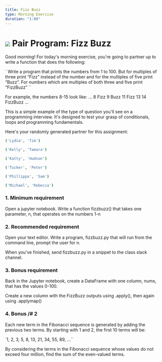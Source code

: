 ```yaml
---
title: Fizz Buzz
type: Morning Exercise
duration: "1:00"
---
```



# ![](https://ga-dash.s3.amazonaws.com/production/assets/logo-9f88ae6c9c3871690e33280fcf557f33.png) Pair Program: Fizz Buzz

Good morning! For today's morning exercise, you're going to partner up to write a function that does the following:

 ` Write a program that prints the numbers from 1 to 100. But for multiples of three print “Fizz” instead of the number and for the multiples of five print “Buzz”. For numbers which are multiples of both three and five print “FizzBuzz”
 ``


 For example, the numbers 8-15 look like:
 ...
 8
 Fizz
 9
 Buzz
 11
 Fizz
 13
 14
 FizzBuzz
 ...

 This is a simple example of the type of question you'll see on a programming interview. It's designed to test your grasp of conditionals, loops and programming fundamentals.

 Here's your randomly generated partner for this assignment:
 ```bash
 ('Lydia', 'Tim')

('Kelly', 'Tamara')

('Katty', 'Hudson')

('Tucker', 'Peter')

('Phillippa', 'Sam')

('Michael', 'Rebecca')
```

### 1. Minimum requirement
Open a jupyter notebook. Write a function fizzbuzz() that takes one parameter, n, that operates on the numbers 1-n

### 2. Recommended requirement
Open your text editor. Write a program, fizzbuzz.py that will run from the command line, prompt the user for n.

When you've finished, send fizzbuzz.py in a snippet to the class slack channel.

### 3. Bonus requirement
Back in the Jupyter notebook, create a DataFrame with one column, nums, that has the values 0-100.

Create a new column with the FizzBuzz outputs using .apply(), then again using .applymap()

### 4. Bonus /# 2
Each new term in the Fibonacci sequence is generated by adding the previous two terms. By starting with 1 and 2, the first 10 terms will be:

`1, 2, 3, 5, 8, 13, 21, 34, 55, 89, ...``

By considering the terms in the Fibonacci sequence whose values do not exceed four million, find the sum of the even-valued terms.

